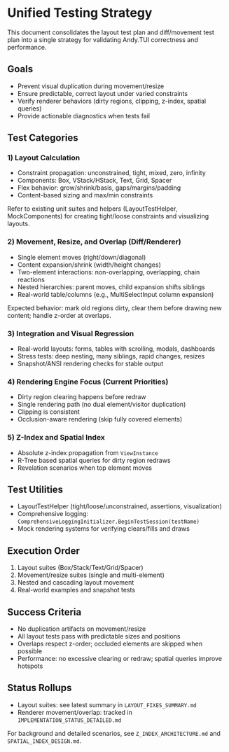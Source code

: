 # Unified Testing Strategy

This document consolidates the layout test plan and diff/movement test plan into a single strategy for validating Andy.TUI correctness and performance.

## Goals
- Prevent visual duplication during movement/resize
- Ensure predictable, correct layout under varied constraints
- Verify renderer behaviors (dirty regions, clipping, z-index, spatial queries)
- Provide actionable diagnostics when tests fail

## Test Categories

### 1) Layout Calculation
- Constraint propagation: unconstrained, tight, mixed, zero, infinity
- Components: Box, VStack/HStack, Text, Grid, Spacer
- Flex behavior: grow/shrink/basis, gaps/margins/padding
- Content-based sizing and max/min constraints

Refer to existing unit suites and helpers (LayoutTestHelper, MockComponents) for creating tight/loose constraints and visualizing layouts.

### 2) Movement, Resize, and Overlap (Diff/Renderer)
- Single element moves (right/down/diagonal)
- Content expansion/shrink (width/height changes)
- Two-element interactions: non-overlapping, overlapping, chain reactions
- Nested hierarchies: parent moves, child expansion shifts siblings
- Real-world table/columns (e.g., MultiSelectInput column expansion)

Expected behavior: mark old regions dirty, clear them before drawing new content; handle z-order at overlaps.

### 3) Integration and Visual Regression
- Real-world layouts: forms, tables with scrolling, modals, dashboards
- Stress tests: deep nesting, many siblings, rapid changes, resizes
- Snapshot/ANSI rendering checks for stable output

### 4) Rendering Engine Focus (Current Priorities)
- Dirty region clearing happens before redraw
- Single rendering path (no dual element/visitor duplication)
- Clipping is consistent
- Occlusion-aware rendering (skip fully covered elements)

### 5) Z-Index and Spatial Index
- Absolute z-index propagation from `ViewInstance`
- R-Tree based spatial queries for dirty region redraws
- Revelation scenarios when top element moves

## Test Utilities
- LayoutTestHelper (tight/loose/unconstrained, assertions, visualization)
- Comprehensive logging: `ComprehensiveLoggingInitializer.BeginTestSession(testName)`
- Mock rendering systems for verifying clears/fills and draws

## Execution Order
1. Layout suites (Box/Stack/Text/Grid/Spacer)
2. Movement/resize suites (single and multi-element)
3. Nested and cascading layout movement
4. Real-world examples and snapshot tests

## Success Criteria
- No duplication artifacts on movement/resize
- All layout tests pass with predictable sizes and positions
- Overlaps respect z-order; occluded elements are skipped when possible
- Performance: no excessive clearing or redraw; spatial queries improve hotspots

## Status Rollups
- Layout suites: see latest summary in `LAYOUT_FIXES_SUMMARY.md`
- Renderer movement/overlap: tracked in `IMPLEMENTATION_STATUS_DETAILED.md`

For background and detailed scenarios, see `Z_INDEX_ARCHITECTURE.md` and `SPATIAL_INDEX_DESIGN.md`. 